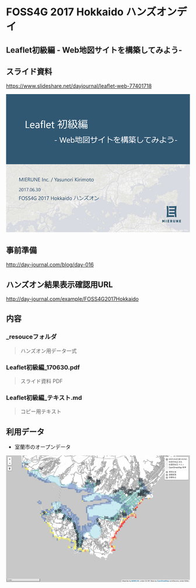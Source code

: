 # FOSS4G 2017 Hokkaido ハンズオンデイ
## Leaflet初級編 - Web地図サイトを構築してみよう-

## スライド資料
<https://www.slideshare.net/dayjournal/leaflet-web-77401718>  

![README01](./img/README01.png)

## 事前準備
<http://day-journal.com/blog/day-016>

## ハンズオン結果表示確認用URL
<http://day-journal.com/example/FOSS4G2017Hokkaido>

## 内容
### _resouceフォルダ
> ハンズオン用データ一式
### Leaflet初級編_170630.pdf
> スライド資料 PDF
### Leaflet初級編_テキスト.md
> コピー用テキスト

## 利用データ
- 室蘭市のオープンデータ

![README02](./img/README02.png)







  
  